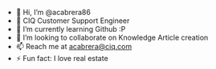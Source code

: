 - 👋 Hi, I’m @acabrera86
- 🛟 CIQ Customer Support Engineer 
- 🌱 I’m currently learning Github :P 
- 💞️ I’m looking to collaborate on Knowledge Article creation
- 📫 Reach me at acabrera@ciq.com
- ⚡ Fun fact: I love real estate

